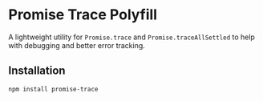 # Promise Trace Polyfill

A lightweight utility for `Promise.trace` and `Promise.traceAllSettled` to help with debugging and better error tracking.

## Installation

```sh
npm install promise-trace

